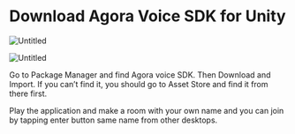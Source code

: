 # Download Agora Voice SDK for Unity

![Untitled](Download%20A%2035b77/Untitled.png)

![Untitled](Download%20A%2035b77/Untitled%201.png)

Go to Package Manager and find Agora voice SDK. Then Download and Import. If you can’t find it, you should go to Asset Store and find it from there first.

Play the application and make a room with your own name and you can join by tapping enter button same name from other desktops.
